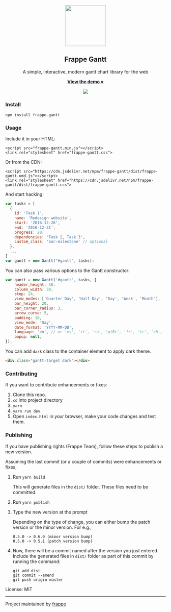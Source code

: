 <div align="center">
    <img src="https://github.com/frappe/design/blob/master/logos/logo-2019/frappe-gantt-logo.png" height="128">
    <h2>Frappe Gantt</h2>
    <p align="center">
        <p>A simple, interactive, modern gantt chart library for the web</p>
        <a href="https://frappe.github.io/gantt">
            <b>View the demo »</b>
        </a>
    </p>
</div>

<p align="center">
    <a href="https://frappe.github.io/gantt">
        <img src="https://cloud.githubusercontent.com/assets/9355208/21537921/4a38b194-cdbd-11e6-8110-e0da19678a6d.png">
    </a>
</p>

### Install

```
npm install frappe-gantt
```

### Usage

Include it in your HTML:

```
<script src="frappe-gantt.min.js"></script>
<link rel="stylesheet" href="frappe-gantt.css">
```

Or from the CDN:

```
<script src="https://cdn.jsdelivr.net/npm/frappe-gantt/dist/frappe-gantt.umd.js"></script>
<link rel="stylesheet" href="https://cdn.jsdelivr.net/npm/frappe-gantt/dist/frappe-gantt.css">
```

And start hacking:

```js
var tasks = [
  {
    id: 'Task 1',
    name: 'Redesign website',
    start: '2016-12-28',
    end: '2016-12-31',
    progress: 20,
    dependencies: 'Task 2, Task 3',
    custom_class: 'bar-milestone' // optional
  },
  ...
]
var gantt = new Gantt("#gantt", tasks);
```

You can also pass various options to the Gantt constructor:

```js
var gantt = new Gantt('#gantt', tasks, {
    header_height: 50,
    column_width: 30,
    step: 24,
    view_modes: ['Quarter Day', 'Half Day', 'Day', 'Week', 'Month'],
    bar_height: 20,
    bar_corner_radius: 3,
    arrow_curve: 5,
    padding: 18,
    view_mode: 'Day',
    date_format: 'YYYY-MM-DD',
    language: 'en', // or 'es', 'it', 'ru', 'ptBr', 'fr', 'tr', 'zh', 'de', 'hu'
    popup: null,
});
```

You can add `dark` class to the container element to apply dark theme.

```html
<div class="gantt-target dark"></div>
```

### Contributing

If you want to contribute enhancements or fixes:

1. Clone this repo.
2. `cd` into project directory
3. `yarn`
4. `yarn run dev`
5. Open `index.html` in your browser, make your code changes and test them.

### Publishing

If you have publishing rights (Frappe Team), follow these steps to publish a new version.

Assuming the last commit (or a couple of commits) were enhancements or fixes,

1. Run `yarn build`

    This will generate files in the `dist/` folder. These files need to be committed.

1. Run `yarn publish`
1. Type the new version at the prompt

    Depending on the type of change, you can either bump the patch version or the minor version.
    For e.g.,

    ```
    0.5.0 -> 0.6.0 (minor version bump)
    0.5.0 -> 0.5.1 (patch version bump)
    ```

1. Now, there will be a commit named after the version you just entered. Include the generated files in `dist/` folder as part of this commit by running the command:
    ```
    git add dist
    git commit --amend
    git push origin master
    ```

License: MIT

---

Project maintained by [frappe](https://github.com/frappe)

